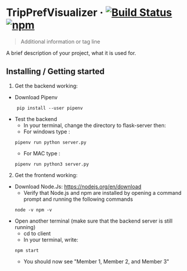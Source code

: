 # TripPrefVisualizer &middot; [![Build Status](https://img.shields.io/travis/npm/npm/latest.svg?style=flat-square)](https://travis-ci.org/npm/npm) [![npm](https://img.shields.io/npm/v/npm.svg?style=flat-square)](https://www.npmjs.com/package/npm)
> Additional information or tag line

A brief description of your project, what it is used for.

## Installing / Getting started
1. Get the backend working:
* Download Pipenv
```shell
    pip install --user pipenv
``` 

* Test the backend
    * In your terminal, change the directory to flask-server then:
    * For windows type :
    ```shell
    pipenv run python server.py
    ``` 
    * For MAC type :
    ```shell
    pipenv run python3 server.py
    ``` 

2. Get the frontend working:
* Download Node.Js: https://nodejs.org/en/download
    * Verify that Node.js and npm are installed by opening a command prompt and running the following commands
    ```shell
    node -v npm -v
    ``` 
* Open another terminal (make sure that the backend server is still running)
    * cd to client
    * In your terminal, write:
    ```shell
    npm start
    ``` 
    * You should now see "Member 1, Member 2, and Member 3"



